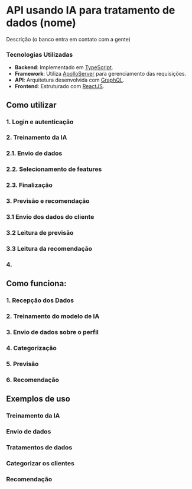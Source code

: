 # API usando IA para tratamento de dados (nome)
Descrição
(o banco entra em contato com a gente)

### Tecnologias Utilizadas

- **Backend**: Implementado em [TypeScript](https://www.typescriptlang.org/).
- **Framework**: Utiliza [ApolloServer](https://www.apollographql.com/docs/apollo-server/) para gerenciamento das requisições.
- **API**: Arquitetura desenvolvida com [GraphQL](https://graphql.org/).
- **Frontend**: Estruturado com [ReactJS](https://reactjs.org/).

## Como utilizar 

  ### 1. Login e autenticação 

  ### 2. Treinamento da IA

  ### 2.1. Envio de dados
  
  ### 2.2. Selecionamento de features

  ### 2.3. Finalização

  ### 3.   Previsão e recomendação 

  ### 3.1 Envio dos dados do cliente

  ### 3.2 Leitura de previsão 

  ### 3.3 Leitura da recomendação 

  ### 4.  

## Como funciona:

  ### 1. Recepção dos Dados 
  
  ### 2. Treinamento do modelo de IA 

  ### 3. Envio de dados sobre o perfil
  
  ### 4. Categorização

  ### 5. Previsão
  
  ### 6. Recomendação 
  
## Exemplos de uso 

  ### Treinamento da IA

  ### Envio de dados

  ### Tratamentos de dados 

  ### Categorizar os clientes 

  ### Recomendação
